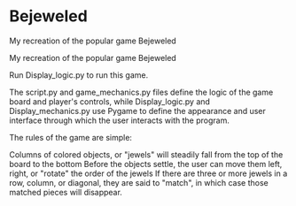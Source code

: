 # Bejeweled
My recreation of the popular game Bejeweled

My recreation of the popular game Bejeweled

Run Display_logic.py to run this game.

The script.py and game_mechanics.py files define the logic of the game board and player's controls, while Display_logic.py and Display_mechanics.py use Pygame to define the appearance and user interface through which the user interacts with the program.

The rules of the game are simple:

Columns of colored objects, or "jewels" will steadily fall from the top of the board to the bottom
Before the objects settle, the user can move them left, right, or "rotate" the order of the jewels
If there are three or more jewels in a row, column, or diagonal, they are said to "match", in which case those matched pieces will disappear.
